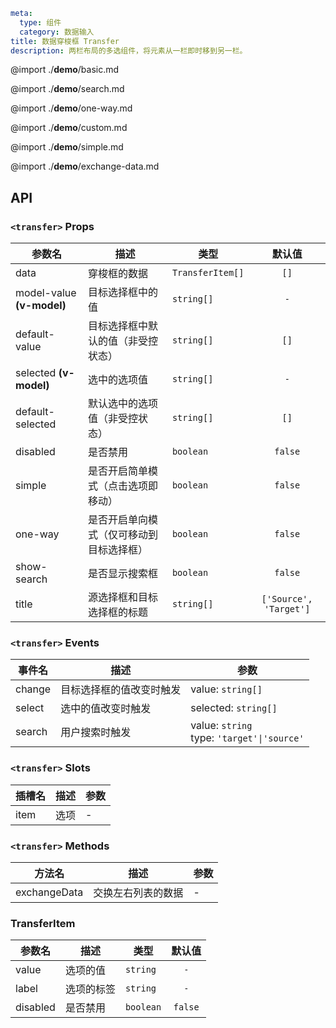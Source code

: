 ```yaml
meta:
  type: 组件
  category: 数据输入
title: 数据穿梭框 Transfer
description: 两栏布局的多选组件，将元素从一栏即时移到另一栏。
```

@import ./__demo__/basic.md

@import ./__demo__/search.md

@import ./__demo__/one-way.md

@import ./__demo__/custom.md

@import ./__demo__/simple.md

@import ./__demo__/exchange-data.md

## API


### `<transfer>` Props

|参数名|描述|类型|默认值|
|---|---|---|:---:|
|data|穿梭框的数据|`TransferItem[]`|`[]`|
|model-value **(v-model)**|目标选择框中的值|`string[]`|`-`|
|default-value|目标选择框中默认的值（非受控状态）|`string[]`|`[]`|
|selected **(v-model)**|选中的选项值|`string[]`|`-`|
|default-selected|默认选中的选项值（非受控状态）|`string[]`|`[]`|
|disabled|是否禁用|`boolean`|`false`|
|simple|是否开启简单模式（点击选项即移动）|`boolean`|`false`|
|one-way|是否开启单向模式（仅可移动到目标选择框）|`boolean`|`false`|
|show-search|是否显示搜索框|`boolean`|`false`|
|title|源选择框和目标选择框的标题|`string[]`|`['Source', 'Target']`|
### `<transfer>` Events

|事件名|描述|参数|
|---|---|---|
|change|目标选择框的值改变时触发|value: `string[]`|
|select|选中的值改变时触发|selected: `string[]`|
|search|用户搜索时触发|value: `string`<br>type: `'target'\|'source'`|
### `<transfer>` Slots

|插槽名|描述|参数|
|---|:---:|---|
|item|选项|-|

### `<transfer>` Methods
|方法名|描述|参数|
|---|---|---|
|exchangeData|交换左右列表的数据|-|
### TransferItem

|参数名|描述|类型|默认值|
|---|---|---|:---:|
|value|选项的值|`string`|`-`|
|label|选项的标签|`string`|`-`|
|disabled|是否禁用|`boolean`|`false`|


